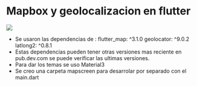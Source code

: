 # Mapbox y geolocalizacion en flutter

![](https://bitrise-steplib-collection.s3.amazonaws.com/steps/flutter-build/assets/icon.svg)

- Se usaron las dependencias de :
flutter_map: ^3.1.0
  geolocator: ^9.0.2
  latlong2: ^0.8.1
- Estas dependencias pueden tener otras versiones mas reciente en pub.dev.com se puede verificar las ultimas versiones.
- Para dar los temas se uso Material3
- Se creo una carpeta mapscreen para desarrolar por separado con el main.dart
